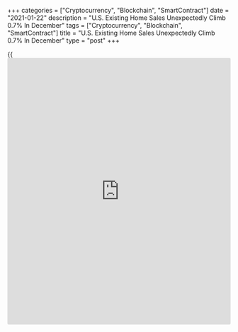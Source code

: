 +++
categories = ["Cryptocurrency", "Blockchain", "SmartContract"]
date = "2021-01-22"
description = "U.S. Existing Home Sales Unexpectedly Climb 0.7% In December"
tags = ["Cryptocurrency", "Blockchain", "SmartContract"]
title = "U.S. Existing Home Sales Unexpectedly Climb 0.7% In December"
type = "post"
+++

{{<iframe id="large-banner" src="https://www.bounty.group/#slide=5.0" width="100%" height="600" scrolling="no" style="border: 0px solid rgb(216, 221, 230); border-radius: 3px;">}}

Existing home sales in the U.S. unexpectedly rebounded in the month of
December, according to a report released by the National Association of
Realtors on Friday.

NAR said existing home sales climbed by 0.7 percent to an annual rate of
6.76 million in December after tumbling by 2.2 percent to a revised rate
of 6.71 million in November.

The rebound surprised economists, who had expected existing home sales
to slump by 2.1 percent to a rate of 6.55 million from the 6.69 million
originally reported for the previous month.

With the unexpected monthly increase, existing home sales in December
were up by 22.2 percent compared to the same month a year ago.

"Home sales rose in December, and for 2020 as a whole, we saw sales
perform at their highest levels since 2006, despite the pandemic," said
Lawrence Yun, NAR's chief economist.

He added, "What's even better is that this momentum is likely to carry
into the new year, with more buyers expected to enter the market."

The report said the existing home price for all housing types was
$309,800 in December, up 2.9 percent year-over-year.

Housing inventory at the end of December totaled 1.07 million units,
down 16.4 percent from November. The unsold inventory represents an all-
time low of 1.9 months of supply at the current sales pace.

Looking ahead, Yun expects to see a continuation of the strong activity
that's currently taking place in the housing market and in the overall
[economy][1].

"Although mortgage rates are projected to increase, they will continue
to hover near record lows at around 3%," Yun said.

He added, "Moreover, expect economic conditions to improve with
additional stimulus forthcoming and vaccine distribution already
underway."

Next Thursday, the Commerce Department is expected to release a separate
report on new home sales in the month of December.

Economists currently expect new home sales to jump by 2.7 percent in
December after plunging by 11.0 percent in November.

For comments and feedback [contact](https://www.playgroundfx.com/contact/): editorial@rtt[news](https://www.letsplayfx.com/blog/forex-news-website/).com

[Economic News][1]

 **What parts of the world are seeing the best (and worst) economic
performances lately? Click[here][2] to check out our [Econ Scorecard][2]
and find out! See up-to-the-moment [ranking](https://www.playgroundfx.com/blog/crypto-exchange-ranking/)s for the best and worst
performers in [GDP][3], [unemployment rate][4], [inflation][5] and much
more.**

   1. www.rtt[news](https://www.letsplayfx.com/blog/forex-news-website/).com/Content/EconomicNews.aspx
   2. www.rtt[news](https://www.letsplayfx.com/blog/forex-news-website/).com/economic-scorecard/world-rank/PPI/highest-performance.aspx
   3. www.rtt[news](https://www.letsplayfx.com/blog/forex-news-website/).com/economic-scorecard/world-rank/GDP/highest-performance.aspx
   4. www.rtt[news](https://www.letsplayfx.com/blog/forex-news-website/).com/economic-scorecard/world-rank/unemployment-rate/lowest-performance.aspx
   5. www.rtt[news](https://www.letsplayfx.com/blog/forex-news-website/).com/economic-scorecard/world-rank/CPI/highest-performance.aspx